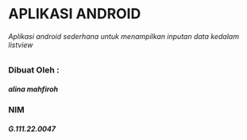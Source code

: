 # APLIKASI ANDROID
###### Aplikasi android sederhana untuk menampilkan inputan data kedalam listview

### Dibuat Oleh :
##### alina mahfiroh
### NIM
##### G.111.22.0047